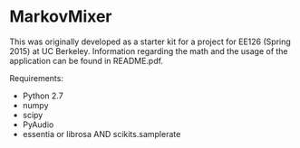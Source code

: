 MarkovMixer
===========

This was originally developed as a starter kit for a project for EE126 (Spring 2015) at UC Berkeley. Information regarding the math and the usage of the application can be found in README.pdf.

Requirements:
* Python 2.7
* numpy
* scipy
* PyAudio
* essentia or librosa AND scikits.samplerate

